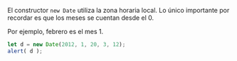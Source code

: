 El constructor `new Date` utiliza la zona horaria local. Lo único importante por recordar es que los meses se cuentan desde el 0.

Por ejemplo, febrero es el mes 1.

```js run
let d = new Date(2012, 1, 20, 3, 12);
alert( d );
```
